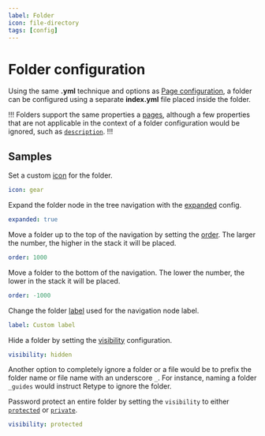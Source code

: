 ```yaml
---
label: Folder
icon: file-directory
tags: [config]
---
```

# Folder configuration

Using the same **.yml** technique and options as [Page configuration](/configuration/page.md), a folder can be configured using a separate **index.yml** file placed inside the folder.

!!!
Folders support the same properties a [pages](/configuration/page.md), although a few properties that are not applicable in the context of a folder configuration would be ignored, such as [`description`](/configuration/page.md#description).
!!!

## Samples

Set a custom [icon](/configuration/page.md#icon) for the folder.

```yml index.yml
icon: gear
```

Expand the folder node in the tree navigation with the [expanded](/configuration/page.md#expanded) config.

```yml index.yml
expanded: true
```

Move a folder up to the top of the navigation by setting the [order](/configuration/page.md#order). The larger the number, the higher in the stack it will be placed.

```yml index.yml
order: 1000
```

Move a folder to the bottom of the navigation. The lower the number, the lower in the stack it will be placed.

```yml index.yml
order: -1000
```

Change the folder [label](/configuration/page.md#label) used for the navigation node label.

```yml index.yml
label: Custom label
```

Hide a folder by setting the [visibility](/configuration/page.md#visibility) configuration.

```yml index.yml
visibility: hidden
```

Another option to completely ignore a folder or a file would be to prefix the folder name or file name with an underscore `_`. For instance, naming a folder `_guides` would instruct Retype to ignore the folder.

Password protect an entire folder by setting the `visibility` to either [`protected`](page.md#protected) or [`private`](page.md#private).

```yml index.yml
visibility: protected
```